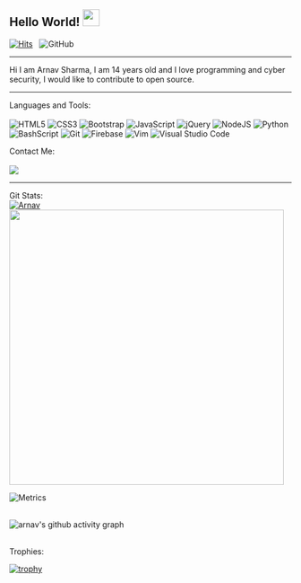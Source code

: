 ## Hello World! <img src="https://raw.githubusercontent.com/MartinHeinz/MartinHeinz/master/wave.gif" width="30px">
[![Hits](https://hits.seeyoufarm.com/api/count/incr/badge.svg?url=https%3A%2F%2Fgithub.com%2FA12N4V&count_bg=%2379C83D&title_bg=%23555555&icon=&icon_color=%23E`7E7E7&title=Profile+views&edge_flat=false)](https://github.com/A12N4V/A12N4V) &nbsp; ![GitHub](https://img.shields.io/github/followers/A12N4V?label=Following%21&style=social) 
<hr>
Hi I am Arnav Sharma, I am 14 years old and I love programming and cyber security, I would like to contribute to open source.
<hr>

Languages and Tools:
<br><br>
<img alt="HTML5" src="https://img.shields.io/badge/HTML5-E34F26?style=for-the-badge&logo=html5&logoColor=white"> 
<img alt="CSS3" src="https://img.shields.io/badge/css3-%231572B6.svg?style=for-the-badge&logo=css3&logoColor=white"/> 
<img alt="Bootstrap" src="https://img.shields.io/badge/bootstrap-%23563D7C.svg?style=for-the-badge&logo=bootstrap&logoColor=white"/>
<img alt="JavaScript" src="https://img.shields.io/badge/JavaScript-323330?style=for-the-badge&logo=javascript&logoColor=F7DF1E"> 
<img alt="jQuery" src="https://img.shields.io/badge/jquery-%230769AD.svg?style=for-the-badge&logo=jquery&logoColor=white"/> 
<img alt="NodeJS" src="https://img.shields.io/badge/node.js-%2343853D.svg?style=for-the-badge&logo=node-dot-js&logoColor=white"/>
<img alt="Python" src="https://img.shields.io/badge/python-%2314354C.svg?style=for-the-badge&logo=python&logoColor=white"/>  
<img alt="BashScript" src="https://img.shields.io/badge/Bash%20Scripting-212121?style=for-the-badge&logo=gnu-bash&logoColor=white">
<img alt="Git" src="https://img.shields.io/badge/git-%23F05033.svg?style=for-the-badge&logo=git&logoColor=white"/>
<img alt="Firebase" src="https://img.shields.io/badge/firebase-%23039BE5.svg?style=for-the-badge&logo=firebase"/>
<img alt="Vim" src="https://img.shields.io/badge/Vim-000000.svg?style=for-the-badge&logo=vim&logoColor=white"/>
<img alt="Visual Studio Code" src="https://img.shields.io/badge/Visual Studio Code-0078d7.svg?style=for-the-badge&logo=visual-studio-code&logoColor=white"/> 
<!-- To learn:
<img alt="React" src="https://img.shields.io/badge/react-%2320232a.svg?style=for-the-badge&logo=react&logoColor=%2361DAFB"/>
<img alt="C" src="https://img.shields.io/badge/c-%2300599C.svg?style=for-the-badge&logo=c&logoColor=white"/> 
<img alt="Electron.js" src="https://img.shields.io/badge/electron.js-656669?style=for-the-badge&logo=electron&logoColor=cyan">
<img alt="React Native" src="https://img.shields.io/badge/react_native-%2320232a.svg?style=for-the-badge&logo=react&logoColor=%2361DAFB"/> 
<img alt="Babel" src="https://img.shields.io/badge/Babel-F9DC3e?style=for-the-badge&logo=babel&logoColor=black" />
<img alt="Markdown" src="https://img.shields.io/badge/Markdown-000000?style=for-the-badge&logo=markdown&logoColor=white"> 
<img alt="Bitbucket" src="https://img.shields.io/badge/Bitbucket-blue?style=for-the-badge&logo=bitbucket&logoColor=white"> 
<img alt="Material UI" src="https://img.shields.io/badge/materialui-%230081CB.svg?style=for-the-badge&logo=material-ui&logoColor=white"/> 
<img alt="Material design" src="https://img.shields.io/badge/material design-%230081CB.svg?style=for-the-badge&logo=material-design&logoColor=white"/> 
<img alt="TailwindCSS" src="https://img.shields.io/badge/tailwindcss-%2338B2AC.svg?style=for-the-badge&logo=tailwind-css&logoColor=white"/> 
-->

Contact Me:
<br><br>
<a href = "mailto:aaarnavsssharma@gmail.com"><img src="https://img.shields.io/badge/Gmail-D14836?style=for-the-badge&logo=gmail&logoColor=white"></a>  
<hr>

Git Stats:
<br><a href="https://github.com/anuraghazra/github-readme-stats">
  <img src="https://github-readme-stats.vercel.app/api?username=A12N4V&show_icons=true&theme=gotham" alt="Arnav" />
</a>
<a href="https://github.com/anuraghazra/convoychat">
  <img src="https://github-readme-stats.vercel.app/api/top-langs/?username=A12N4V&&theme=gotham&layout=compact" width=490/>
</a>
<br>

![Metrics](https://metrics.lecoq.io/A12N4V?template=classic&config.timezone=Asia%2FCalcutta)<br><br>

![arnav's github activity graph](https://activity-graph.herokuapp.com/graph?username=A12N4V&theme=dracula) <br><br>


Trophies:

[![trophy](https://github-profile-trophy.vercel.app/?username=A12N4V&theme=onedark)](https://github.com/ryo-ma/github-profile-trophy)
